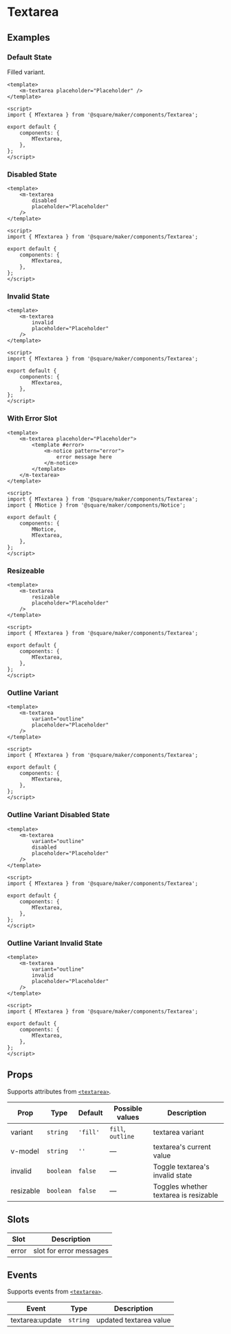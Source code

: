 # Textarea

## Examples

### Default State

Filled variant.

```vue
<template>
	<m-textarea placeholder="Placeholder" />
</template>

<script>
import { MTextarea } from '@square/maker/components/Textarea';

export default {
	components: {
		MTextarea,
	},
};
</script>
```

### Disabled State

```vue
<template>
	<m-textarea
		disabled
		placeholder="Placeholder"
	/>
</template>

<script>
import { MTextarea } from '@square/maker/components/Textarea';

export default {
	components: {
		MTextarea,
	},
};
</script>
```

### Invalid State

```vue
<template>
	<m-textarea
		invalid
		placeholder="Placeholder"
	/>
</template>

<script>
import { MTextarea } from '@square/maker/components/Textarea';

export default {
	components: {
		MTextarea,
	},
};
</script>
```

### With Error Slot

```vue
<template>
	<m-textarea placeholder="Placeholder">
		<template #error>
			<m-notice pattern="error">
				error message here
			</m-notice>
		</template>
	</m-textarea>
</template>

<script>
import { MTextarea } from '@square/maker/components/Textarea';
import { MNotice } from '@square/maker/components/Notice';

export default {
	components: {
		MNotice,
		MTextarea,
	},
};
</script>
```

### Resizeable

```vue
<template>
	<m-textarea
		resizable
		placeholder="Placeholder"
	/>
</template>

<script>
import { MTextarea } from '@square/maker/components/Textarea';

export default {
	components: {
		MTextarea,
	},
};
</script>
```

### Outline Variant

```vue
<template>
	<m-textarea
		variant="outline"
		placeholder="Placeholder"
	/>
</template>

<script>
import { MTextarea } from '@square/maker/components/Textarea';

export default {
	components: {
		MTextarea,
	},
};
</script>
```

### Outline Variant Disabled State

```vue
<template>
	<m-textarea
		variant="outline"
		disabled
		placeholder="Placeholder"
	/>
</template>

<script>
import { MTextarea } from '@square/maker/components/Textarea';

export default {
	components: {
		MTextarea,
	},
};
</script>
```

### Outline Variant Invalid State

```vue
<template>
	<m-textarea
		variant="outline"
		invalid
		placeholder="Placeholder"
	/>
</template>

<script>
import { MTextarea } from '@square/maker/components/Textarea';

export default {
	components: {
		MTextarea,
	},
};
</script>
```



<!-- api-tables:start -->
## Props

Supports attributes from [`<textarea>`](https://developer.mozilla.org/en-US/docs/Web/HTML/Element/textarea).

| Prop      | Type      | Default  | Possible values   | Description                           |
| --------- | --------- | -------- | ----------------- | ------------------------------------- |
| variant   | `string`  | `'fill'` | `fill`, `outline` | textarea variant                      |
| v-model   | `string`  | `''`     | —                 | textarea's current value              |
| invalid   | `boolean` | `false`  | —                 | Toggle textarea's invalid state       |
| resizable | `boolean` | `false`  | —                 | Toggles whether textarea is resizable |


## Slots

| Slot  | Description             |
| ----- | ----------------------- |
| error | slot for error messages |


## Events

Supports events from [`<textarea>`](https://developer.mozilla.org/en-US/docs/Web/HTML/Element/textarea).

| Event           | Type     | Description            |
| --------------- | -------- | ---------------------- |
| textarea:update | `string` | updated textarea value |
<!-- api-tables:end -->
